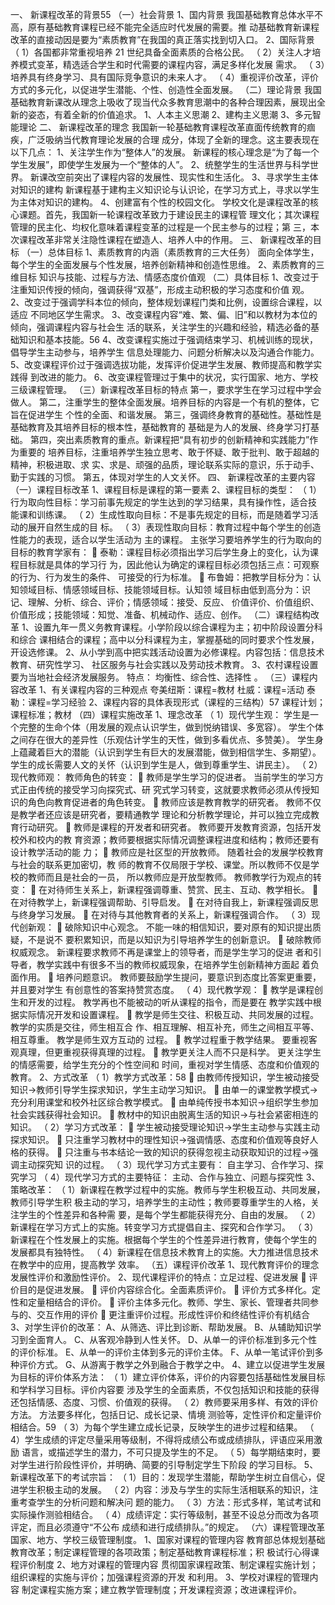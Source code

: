 一、 新课程改革的背景55
（一）社会背景
1、国内背景
我国基础教育总体水平不高，原有基础教育课程已经不能完全适应时代发展的需要。推
动基础教育新课程改革的直接动因是要为“素质教育”在我国的真正落实找到切入口。
2、国际背景
（ 1）各国都非常重视培养 21 世纪具备全面素质的合格公民。
（ 2）关注人才培养模式变革，精选适合学生和时代需要的课程内容，满足多样化发展
需求。
（ 3）培养具有终身学习、具有国际竞争意识的未来人才。
（ 4）重视评价改革，评价方式的多元化，以促进学生潜能、个性、创造性全面发展。
（二）理论背景
我国基础教育新课改从理念上吸收了现当代众多教育思潮中的各种合理因素，展现出全
新的姿态，有着全新的价值追求。
1、人本主义思潮
2、建构主义思潮
3、多元智能理论
二、 新课程改革的理念
我国新一轮基础教育课程改革直面传统教育的痼疾，广泛吸纳当代教育理论发展的合理
成分，体现了全新的理念。这主要表现在以下几点：
1、关注学生作为“整体人”的发展。
新课程的核心理念是“为了每一个学生发展”，即使学生发展为一个“整体的人”。
2、统整学生的生活世界与科学世界。
新课改空前突出了课程内容的发展性、现实性和生活化。
3、寻求学生主体对知识的建构
新课程基于建构主义知识论与认识论，在学习方式上，寻求以学生为主体对知识的建构。
4、创建富有个性的校园文化。
学校文化是课程改革的核心课题。首先，我国新一轮课程改革致力于建设民主的课程管
理文化；其次课程管理的民主化、均权化意味着课程变革的过程是一个民主参与的过程；第
三，本次课程改革非常关注隐性课程在塑造人、培养人中的作用。
三、 新课程改革的目标
（一）总体目标
1、素质教育的内涵（素质教育的三大任务）
面向全体学生，每个学生的全面发展与个性发展，培养创新精神和创造性思维。
2、素质教育的三维目标
知识与技能、过程与方法、情感态度价值观
（二）具体目标
1、改变过于注重知识传授的倾向，强调获得“双基”，形成主动积极的学习态度和价值
观。
2、改变过于强调学科本位的倾向，整体规划课程门类和比例，设置综合课程，以适应
不同地区学生需求。
3、改变课程内容“难、繁、偏、旧”和以教材为本位的倾向，强调课程内容与社会生
活的联系，关注学生的兴趣和经验，精选必备的基础知识和基本技能。56
4、改变课程实施过于强调结束学习、机械训练的现状，倡导学生主动参与，培养学生
信息处理能力、问题分析解决以及沟通合作能力。
5、改变课程评价过于强调选拔功能，发挥评价促进学生发展、教师提高和教学实践得
到改进的能力。
6、改变课程管理过于集中的状况，实行国家、地方、学校三级课程管理。
（三）新课程改革目标的特点
第一，要求学生在学习过程中学会做人。
第二，注重学生的整体全面发展。培养目标的内容是一个有机的整体，它旨在促进学生
个性的全面、和谐发展。
第三，强调终身教育的基础性。基础性是基础教育及其培养目标的根本性，基础教育的
基础是为人的发展、终身学习打基础。
第四，突出素质教育的重点。新课程把“具有初步的创新精神和实践能力”作为重要的
培养目标，注重培养学生独立思考、敢于怀疑、敢于批判、敢于超越的精神，积极进取、求
实、求是、顽强的品质，理论联系实际的意识，乐于动手、勤于实践的习惯。
第五，体现对学生的人文关怀。
四、 新课程改革的主要内容
（一）课程目标改革
1、课程目标是课程的第一要素
2、课程目标的类型：
（ 1）行为取向性目标：学习前事先规定的学生达到的学习结果，具有操作性，适合技
能课和训练课。
（ 2）生成性取向目标：不是事先规定的目标，而是随着学习活动的展开自然生成的目
标。
（ 3）表现性取向目标：教育过程中每个学生的创造性能力的表现，适合以学生活动为
主的课程。
主张学习要培养学生的行为取向的目标的教育学家有：
 泰勒：课程目标必须指出学习后学生身上的变化，认为课程目标就是具体的学习行
为，因此他认为确定的课程目标必须包括三点：可观察的行为、行为发生的条件、
可接受的行为标准。
 布鲁姆：把教学目标分为：认知领域目标、情感领域目标、技能领域目标。认知领
域目标由低到高分为：识记、理解、分析、综合、评价；情感领域：接受、反应、
价值评价、价值组织、价值形成；技能领域：知觉、准备、机械动作、适应、创作。
（二）课程结构改革
1、设置九年一贯义务教育课程。小学阶段以综合课程为主；初中阶段设置分科和综合
课相结合的课程；高中以分科课程为主，掌握基础的同时要求个性发展，开设选修课。
2、从小学到高中把实践活动设置为必修课程。内容包括：信息技术教育、研究性学习、
社区服务与社会实践以及劳动技术教育。
3、农村课程设置要为当地社会经济发展服务。
特点： 均衡性、综合性、选择性 。
（三）课程内容改革
1、有关课程内容的三种观点
夸美纽斯：课程=教材 杜威：课程=活动 泰勒：课程=学习经验
2、课程内容的具体表现形式（课程的三结构）57
课程计划；课程标准；教材
（四）课程实施改革
1、理念改革
（ 1）现代学生观：
学生是一个完整的生命个体（用发展的观点认识学生，做到悦纳错误、多宽容）。
学生个体之间存在很大的差异性（乐观估计学生的天性，做到多看优点、多赞美）。
学生身上蕴藏着巨大的潜能（认识到学生有巨大的发展潜能，做到相信学生、多期望）。
学生的成长需要人文的关怀（认识到学生是人，做到尊重学生、讲民主）。
（ 2）现代教师观：
教师角色的转变：
 教师是学生学习的促进者。 当前学生的学习方式正由传统的接受学习向探究式、研
究式学习转变，这就要求教师必须从传授知识的角色向教育促进者的角色转变。
 教师应该是教育教学的研究者。 教师不仅是教学者还应该是研究者，要精通教学
理论和分析教学理论，并可以独立完成教育行动研究。
 教师是课程的开发者和研究者。 教师要开发教育资源，包括开发校外和校内的教
育资源；教师要根据实际情况调整课程进度和结构；教师还要有设计教学活动的能
力；
 教师应是社区型的开放教师。 随着社会的发展学校教育与社会的联系更加密切，教
师的教育不仅局限于学校、课堂。所以教师不仅是学校的教师而且是社会的一员，
所以教师应是开放型教师。
教师教学行为观点的转变：
 在对待师生关系上，新课程强调尊重、赞赏、民主、互动、教学相长。
 在对待教学上，新课程强调帮助、引导启发。
 在对待自我上，新课程强调反思与终身学习发展。
 在对待与其他教育者的关系上，新课程强调合作。
（ 3）现代创新观：
 破除知识中心观念。 不能一味的相信知识，要对原有的知识提出质疑，不是说不
要积累知识，而是以知识为引导培养学生的创新意识。
 破除教师权威观念。 新课程要求教师不再是课堂上的领导者，而是学生学习的促进
者和引导者，教学实践中有很多不当的教师权威现象，在培养学生创新精神方面起
着负面作用。
 培养问题意识。 教师要鼓励学生提问，要意识到态度比答案更重要，并且要对学生
有创意性的答案持赞赏态度。
（ 4）现代教学观：
 教学是课程创生和开发的过程。 教学再也不能被动的听从课程的指令，而是要在
教学实践中根据实际情况开发和设置课程。
 教学是师生交往、积极互动、共同发展的过程。 教学的实质是交往，师生相互合
作、相互理解、相互补充，师生之间相互平等、相互尊重。 教学是师生双方互动的
过程。
 教学过程重于教学结果。 要重视客观真理，但更重视获得真理的过程。
 教学更关注人而不只是科学。 更关注学生的情感需要，给学生充分的个性空间和
时间，重视对学生情感、态度和价值观的教育。
2、方式改革
（ 1）教学方式改革：58
 由教师传授知识，学生被动接受知识→教师引导学生探求知识，学生主动学习知识。
 由单一的课堂教学模式→充分利用课堂和校外社区综合教学模式。
 由单纯传授书本知识→组织学生参加社会实践获得社会知识。
 教材中的知识由脱离生活的知识→与社会紧密相连的知识。
（ 2）学习方式改革：
 学生被动接受理论知识→学生主动参与实践主动探求知识。
 只注重学习教材中的理性知识→强调情感、态度和价值观等良好人格的获得。
 只注重与书本结论一致的知识的获得忽视主动获取知识的过程→强调主动探究知
识的过程。
（ 3）现代学习方式主要有：
自主学习、合作学习、探究学习
（ 4）现代学习方式的主要特征：
主动、合作与独立、问题与探究性
3、策略改革：
（ 1）新课程在教学过程中的实施。教师与学生积极互动、共同发展，教师引导学生积
极主动的学习，培养学生的主动性；教师要尊重学生的人格，关注学生的个性差异和各种需
要，是每个学生都能获得充分、自由的发展。
（ 2）新课程在学习方式上的实施。转变学习方式提倡自主、探究和合作学习。
（ 3）新课程在个性发展上的实施。根据每个学生的个性差异进行教育，使每个学生的
发展都具有独特性。
（ 4）新课程在信息技术教育上的实施。大力推进信息技术在教学中的应用，提高教学
效率。
（五）课程评价改革
1、现代教育评价的理念
发展性评价和激励性评价。
2、现代课程评价的特点：立足过程、促进发展
 评价目的是促进发展。
 评价内容综合化。全面素质评价。
 评价方式多样化。定性和定量相结合的评价。
 评价主体多元化。教师、学生、家长、管理者共同参与的、交互作用的评价
 更注重评价过程。形成性评价和终结性评价有机结合
3、对学生评价的改革：
A、从筛选、评比到诊断、帮助发展。
B、从辅助知识学习到全面育人。
C、从客观冷静到人性关怀。
D、从单一的评价标准到多元个性的评价标准。
E、从单一的评价主体到多元的评价主体。
F、从单一笔试评价到多种评价方式。
G、从游离于教学之外到融合于教学之中。
4、建立以促进学生发展为目标的评价体系方法：
（ 1）建立评价体系，评价的内容要包括基础性发展目标和学科学习目标。评价内容要
涉及学生的全面素质，不仅包括知识和技能的获得还包括情感、态度、习惯、价值观的获得。
（ 2）教师要采用多样、有效的评价方法。 方法要多样化，包括日记、成长记录、情境
测验等，定性评价和定量评价相结合。59
（ 3）为每个学生建立成长记录，反映学生的进步过程和结果。
（ 4）学生成绩的评定尽量采用等级制，不得将成绩公布或成绩排队，评语应采用激励
语言，或描述学生的潜力，不可只提及学生的不足。
（ 5）每学期结束时，要对学生进行阶段性评价，并明确、简要的引导制定学生下阶段
的学习目标。
5、新课程改革下的考试宗旨：
（ 1）目的：发现学生潜能，帮助学生树立自信心，促进学生积极主动的发展。
（ 2）内容：涉及与学生的实际生活相联系的知识，注重考查学生的分析问题和解决问
题的能力。
（ 3）方法：形式多样，笔试考试和实际操作测验相结合。
（ 4）成绩评定：实行等级制，甚至不设总分而改为各项评定，而且必须遵守“不公布
成绩和进行成绩排队。”的规定。
（六）课程管理改革
国家、地方、学校三级管理制度。
1、国家对课程的管理内容
教育部总体规划基础教育改革；制定课程管理的各项政策；制定基础教育课程标准；积
极试行心得课程评价制度
2、地方对课程的管理内容
贯彻国家课程政策、制定课程实施计划；组织课程的实施与评价；加强课程资源的开发
和利用。
3、学校对课程的管理内容
制定课程实施方案；建立教学管理制度；开发课程资源；改进课程评价。
